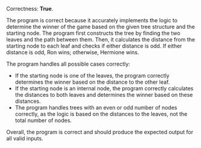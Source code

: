 Correctness: **True**.

The program is correct because it accurately implements the logic to determine the winner of the game based on the given tree structure and the starting node. The program first constructs the tree by finding the two leaves and the path between them. Then, it calculates the distance from the starting node to each leaf and checks if either distance is odd. If either distance is odd, Ron wins; otherwise, Hermione wins.

The program handles all possible cases correctly:

*   If the starting node is one of the leaves, the program correctly determines the winner based on the distance to the other leaf.
*   If the starting node is an internal node, the program correctly calculates the distances to both leaves and determines the winner based on these distances.
*   The program handles trees with an even or odd number of nodes correctly, as the logic is based on the distances to the leaves, not the total number of nodes.

Overall, the program is correct and should produce the expected output for all valid inputs.